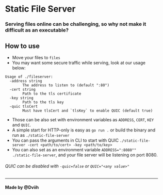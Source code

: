 # Static File Server
### Serving files online can be challenging, so why not make it difficult as an executable?

## How to use
- Move your files to `files`
- You may want some secure traffic while serving, look at our usage below:
```
Usage of ./fileserver:
  -address string
        The address to listen to (default ":80")
  -cert string
        Path to the tls certificate
  -key string
        Path to the tls key
  -quic tlsCert
        Must have tlsCert and `tlsKey` to enable QUIC (default true)
  ```
- Those can be also set with environment variables as `ADDRESS`, `CERT`, `KEY` and `QUIC`.
- A simple start for HTTP-only is easy as `go run .` or build the binary and run as `./static-file-server`
- You can pass the arguments in CLI to start with QUIC `./static-file-server -cert <path/to/cert> -key <path/to/key>`
- You can also set as an environment variable `ADDRESS=":8080"" ./static-file-server`, and your file server will be listening on port 8080.
###### QUIC can be disabled with `-quic=false` or `QUIC="<any value>"`

---

#### Made by @Dviih

